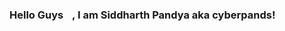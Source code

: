 ### Hello Guys <img src="https://raw.githubusercontent.com/MartinHeinz/MartinHeinz/master/wave.gif" width="10px">, I am Siddharth Pandya aka cyberpands!
